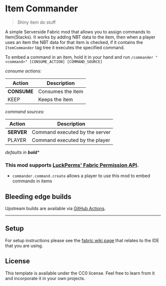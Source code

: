 # Item Commander
> Shiny item do stuff

A simple Serverside Fabric mod that allows you to assign commands to Item(Stacks).
It works by adding NBT data to the item, then when a player uses an item the NBT data for that item is checked, if it contains the `ItemCommander` tag tree it executes the specified command.

To embed a command in an item, hold it in your hand and run `/commander "<command>" [CONSUME_ACTION] [COMMAND_SOURCE]` 

_consume actions:_

| Action      | Description       |
|-------------|-------------------|
| **CONSUME** | Consumes the item |
| KEEP        | Keeps the item    |

_command sources:_

| Action      | Description                    |
|-------------|--------------------------------|
| **SERVER**  | Command executed by the server |
| PLAYER      | Command executed by the player |

_defaults in **bold***_

### This mod supports [LuckPerms' Fabric Permission API](https://luckperms.net/).
- `commander.command.create` allows a player to use this mod to embed commands in items

## Bleeding edge builds
Upstream builds are available via [GitHub Actions](https://github.com/CamperSamu/ItemCommander/actions).

___

## Setup

For setup instructions please see the [fabric wiki page](https://fabricmc.net/wiki/tutorial:setup) that relates to the IDE that you are using.

## License

This template is available under the CC0 license. Feel free to learn from it and incorporate it in your own projects.
